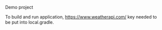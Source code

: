 Demo project

To build and run application, https://www.weatherapi.com/ key needed to be put into local.gradle.
